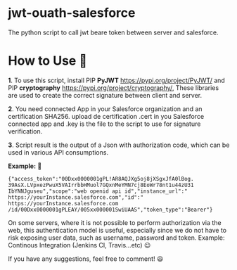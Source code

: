 # jwt-ouath-salesforce
The python script to call jwt beare token between server and salesforce.

# How to Use :hatching_chick:
**1**. To use this script, install PIP **PyJWT** https://pypi.org/project/PyJWT/ and PIP **cryptography** https://pypi.org/project/cryptography/, These libraries are used to create the correct signature between client and server.

**2**. You need connected App in your Salesforce organization and an certification SHA256. upload de certification .cert in you Salesforce connected app and .key is the file to the script to use for signature verification.

**3**. Script result is the output of a Json with authorization code, which can be used in various API consumptions.

**Example:** :facepunch:

`{"access_token":"00Dxx0000001gPL!AR8AQJXg5oj8jXSgxJfA0lBog.
39AsX.LVpxezPwuX5VAIrrbbHMuol7GQxnMeYMN7cj8EoWr78nt1u44zU31
IbYNNJguseu","scope":"web openid api id","instance_url":"
https://yourInstance.salesforce.com","id":"
https://yourInstance.salesforce.com
/id/00Dxx0000001gPLEAY/005xx000001SwiUAAS","token_type":"Bearer"}`

On some servers, where it is not possible to perform authorization via the web, this authentication model is useful, especially since we do not have to risk exposing user data, such as username, password and token. Example: Continous Integration (Jenkins CI, Travis...etc) :wink:

If you have any suggestions, feel free to comment! :smiley:
